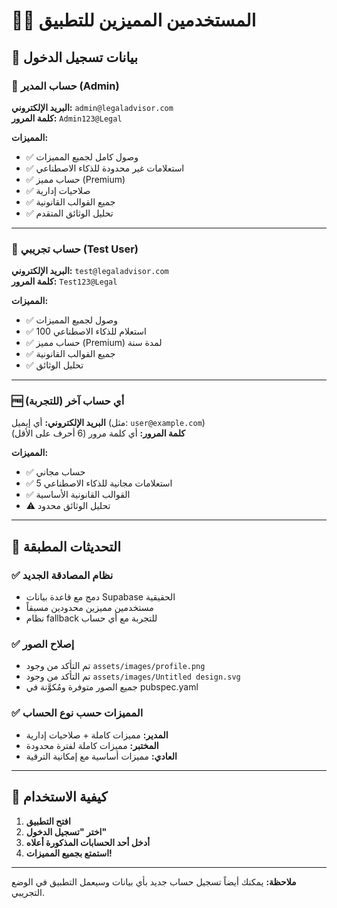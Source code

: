 # 👨‍💼 المستخدمين المميزين للتطبيق

## 🔑 بيانات تسجيل الدخول

### 👑 حساب المدير (Admin)
**البريد الإلكتروني:** `admin@legaladvisor.com`  
**كلمة المرور:** `Admin123@Legal`  

**المميزات:**
- ✅ وصول كامل لجميع المميزات
- ✅ استعلامات غير محدودة للذكاء الاصطناعي
- ✅ حساب مميز (Premium)
- ✅ صلاحيات إدارية
- ✅ جميع القوالب القانونية
- ✅ تحليل الوثائق المتقدم

---

### 🧪 حساب تجريبي (Test User)
**البريد الإلكتروني:** `test@legaladvisor.com`  
**كلمة المرور:** `Test123@Legal`  

**المميزات:**
- ✅ وصول لجميع المميزات
- ✅ 100 استعلام للذكاء الاصطناعي
- ✅ حساب مميز (Premium) لمدة سنة
- ✅ جميع القوالب القانونية
- ✅ تحليل الوثائق

---

### 🆓 أي حساب آخر (للتجربة)
**البريد الإلكتروني:** أي إيميل (مثل: `user@example.com`)  
**كلمة المرور:** أي كلمة مرور (6 أحرف على الأقل)  

**المميزات:**
- ✅ حساب مجاني
- ✅ 5 استعلامات مجانية للذكاء الاصطناعي
- ✅ القوالب القانونية الأساسية
- ⚠️ تحليل الوثائق محدود

---

## 🎯 التحديثات المطبقة

### ✅ نظام المصادقة الجديد
- دمج مع قاعدة بيانات Supabase الحقيقية
- مستخدمين مميزين محدودين مسبقاً
- نظام fallback للتجربة مع أي حساب

### ✅ إصلاح الصور
- تم التأكد من وجود `assets/images/profile.png`
- تم التأكد من وجود `assets/images/Untitled design.svg`
- جميع الصور متوفرة ومُكوَّنة في pubspec.yaml

### ✅ المميزات حسب نوع الحساب
- **المدير:** مميزات كاملة + صلاحيات إدارية
- **المختبر:** مميزات كاملة لفترة محدودة
- **العادي:** مميزات أساسية مع إمكانية الترقية

---

## 🚀 كيفية الاستخدام

1. **افتح التطبيق**
2. **اختر "تسجيل الدخول"**
3. **أدخل أحد الحسابات المذكورة أعلاه**
4. **استمتع بجميع المميزات!**

---

**ملاحظة:** يمكنك أيضاً تسجيل حساب جديد بأي بيانات وسيعمل التطبيق في الوضع التجريبي.
